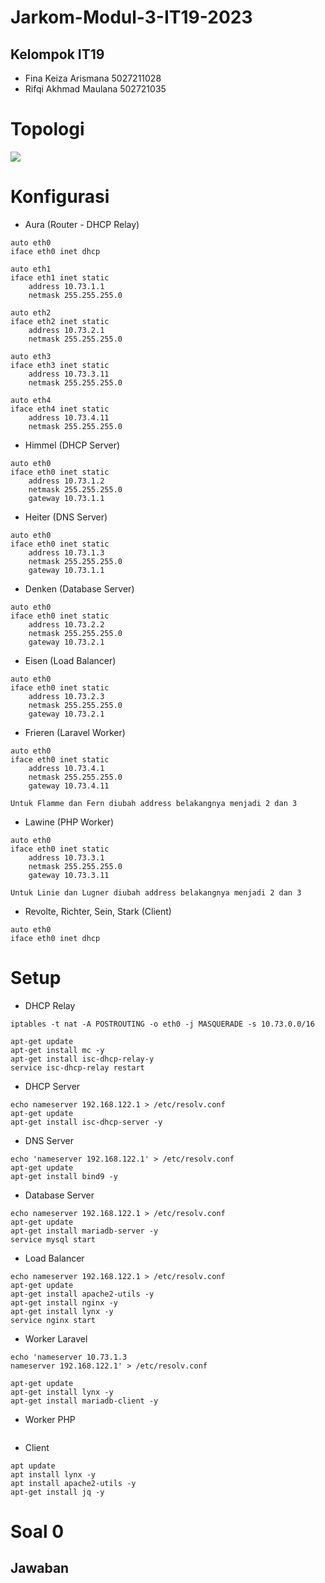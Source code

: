 # Jarkom-Modul-3-IT19-2023
## Kelompok IT19
- Fina Keiza Arismana       5027211028
- Rifqi Akhmad Maulana      502721035

# Topologi
![](https://cdn.discordapp.com/attachments/1025213238763327683/1174711396739596419/image.png?ex=6568963e&is=6556213e&hm=a788286db02cbc357a8e58ca9a1d88e6816419946ddc8ba44bce6a7799d39068&)

# Konfigurasi
- Aura (Router - DHCP Relay)
```
auto eth0
iface eth0 inet dhcp

auto eth1
iface eth1 inet static
	address 10.73.1.1
	netmask 255.255.255.0

auto eth2
iface eth2 inet static
	address 10.73.2.1
	netmask 255.255.255.0

auto eth3
iface eth3 inet static
	address 10.73.3.11
	netmask 255.255.255.0

auto eth4
iface eth4 inet static
	address 10.73.4.11
	netmask 255.255.255.0

```
- Himmel (DHCP Server)
```
auto eth0
iface eth0 inet static
	address 10.73.1.2
	netmask 255.255.255.0
	gateway 10.73.1.1

```
- Heiter (DNS Server)
```
auto eth0
iface eth0 inet static
	address 10.73.1.3
	netmask 255.255.255.0
	gateway 10.73.1.1
```
- Denken (Database Server)
```
auto eth0
iface eth0 inet static
	address 10.73.2.2
	netmask 255.255.255.0
	gateway 10.73.2.1
```
- Eisen (Load Balancer)
```
auto eth0
iface eth0 inet static
	address 10.73.2.3
	netmask 255.255.255.0
	gateway 10.73.2.1
```
- Frieren (Laravel Worker)
```
auto eth0
iface eth0 inet static
	address 10.73.4.1
	netmask 255.255.255.0
	gateway 10.73.4.11
```
	Untuk Flamme dan Fern diubah address belakangnya menjadi 2 dan 3
- Lawine (PHP Worker)
```
auto eth0
iface eth0 inet static
	address 10.73.3.1
	netmask 255.255.255.0
	gateway 10.73.3.11
```
	Untuk Linie dan Lugner diubah address belakangnya menjadi 2 dan 3
- Revolte, Richter, Sein, Stark (Client)
```
auto eth0
iface eth0 inet dhcp
```

# Setup
- DHCP Relay
```
iptables -t nat -A POSTROUTING -o eth0 -j MASQUERADE -s 10.73.0.0/16

apt-get update
apt-get install mc -y
apt-get install isc-dhcp-relay-y
service isc-dhcp-relay restart
```
- DHCP Server
```
echo nameserver 192.168.122.1 > /etc/resolv.conf
apt-get update
apt-get install isc-dhcp-server -y
```
- DNS Server 
```
echo 'nameserver 192.168.122.1' > /etc/resolv.conf
apt-get update
apt-get install bind9 -y  
```
- Database Server 
```
echo nameserver 192.168.122.1 > /etc/resolv.conf
apt-get update
apt-get install mariadb-server -y
service mysql start
```
- Load Balancer 
```
echo nameserver 192.168.122.1 > /etc/resolv.conf
apt-get update
apt-get install apache2-utils -y
apt-get install nginx -y
apt-get install lynx -y
service nginx start
```
- Worker Laravel 
```
echo 'nameserver 10.73.1.3
nameserver 192.168.122.1' > /etc/resolv.conf

apt-get update
apt-get install lynx -y
apt-get install mariadb-client -y
```
- Worker PHP 
```

```
- Client 
```
apt update
apt install lynx -y
apt install apache2-utils -y
apt-get install jq -y
```

# Soal 0

## Jawaban
